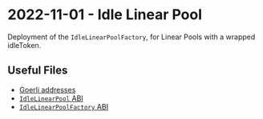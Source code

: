 # 2022-11-01 - Idle Linear Pool

Deployment of the `IdleLinearPoolFactory`, for Linear Pools with a wrapped idleToken.

## Useful Files

- [Goerli addresses](./output/goerli.json)
- [`IdleLinearPool` ABI](./abi/IdleLinearPool.json)
- [`IdleLinearPoolFactory` ABI](./abi/IdleLinearPoolFactory.json)
